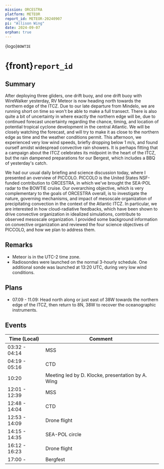 ```yaml
---
mission: ORCESTRA
platform: METEOR
report_id: METEOR-20240907
pi: "Allison Wing"
date: 2024-09-07
orphan: true
---
```


{logo}`BOWTIE`

# {front}`report_id`

## Summary

After deploying three gliders, one drift buoy, and one drift buoy with WireWalker yesterday, RV Meteor is now heading north towards the northern edge of the ITCZ. Due to our late departure from Mindelo, we are running short on time so won't be able to make a full transect. There is also quite a bit of uncertainty in where exactly the northern edge will be, due to continued forecast uncertainty regarding the chance, timing, and location of potential tropical cyclone development in the central Atlantic. We will be closely watching the forecast, and will try to make it as close to the northern edge as time and the weather conditions permit. This afternoon, we experienced very low wind speeds, briefly dropping below 1 m/s, and found ourself amidst widespread convective rain showers. It is perhaps fitting that a campaign about the ITCZ celebrates its midpoint in the heart of the ITCZ, but the rain dampened preparations for our Bergest, which includes a BBQ of yesterday's catch.

We had our usual daily briefing and science discussion today, where I presented an overview of PICCOLO. PICCOLO is the United States NSF-funded contribution to ORCESTRA, in which we've brought the SEA-POL radar to the BOWTIE cruise. Our overarching objective, which is very complementary to the goals of ORCESTRA overall, is to investigate the nature, governing mechanisms, and impact of mesoscale organization of precipitating convection in the context of the Atlantic ITCZ. In particular, we are interested in how cloud-radiative feedbacks, which have been shown to drive convective organization in idealized simulations, contribute to observed mesoscale organization. I provided some background information on convective organization and reviewed the four science objectives of PICCOLO, and how we plan to address them. 

## Remarks
- Meteor is in the UTC-2 time zone.
- Radiosondes were launched on the normal 3-hourly schedule. One additional sonde was launched at 13:20 UTC, during very low wind conditions.

## Plans
- 07.09 - 11.09: Head north along or just east of 38W towards the northern edge of the ITCZ, then return to 8N, 38W to recover the oceanographic instruments. 

## Events

Time (Local) | Comment
------------- | -----
03:32 - 04:14 | MSS
04:19 - 05:16 | CTD
10:20 | Meeting led by D. Klocke, presentation by A. Wing
12:01 - 12:39 | MSS
12:48 - 14:04 | CTD
12:53 - 14:09 | Drone flight
14:15 - 14:35 | SEA-POL circle
16:12 - 16:23 | Drone flight
17:00 -       | Bergfest






























